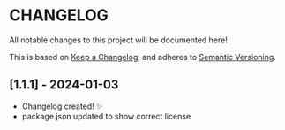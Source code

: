 # CHANGELOG

All notable changes to this project will be documented here!

This is based on [Keep a Changelog](https://keepachangelog.com/en/1.0.0/), 
and adheres to [Semantic Versioning](https://semver.org/spec/v2.0.0.html).

## [1.1.1] - 2024-01-03

- Changelog created! ✨
- package.json updated to show correct license